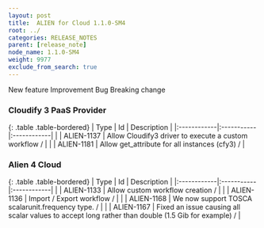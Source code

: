 ```yaml
---
layout: post
title:  ALIEN for Cloud 1.1.0-SM4
root: ../
categories: RELEASE_NOTES
parent: [release_note]
node_name: 1.1.0-SM4
weight: 9977
exclude_from_search: true
---
```





<i class="fa fa-plus text-success"></i> New feature <i class="fa fa-level-up text-primary"></i> Improvement  <i class="fa fa-bug text-danger"></i> Bug <i class="fa fa-exclamation-triangle text-warning"></i> Breaking change


### Cloudify 3 PaaS Provider



  {: .table .table-bordered}
  | Type        | Id         | Description |
  |:------------|:-----------|:------------|
    |  <i class="fa fa-plus text-success"></i> | ALIEN-1137 | Allow Cloudify3 driver to execute a custom workflow /  |
    |  <i class="fa fa-plus text-success"></i> | ALIEN-1181 | Allow get_attribute for all instances (cfy3) /  |
      


### Alien 4 Cloud



  {: .table .table-bordered}
  | Type        | Id         | Description |
  |:------------|:-----------|:------------|
    |  <i class="fa fa-plus text-success"></i> | ALIEN-1133 | Allow custom workflow creation /  |
    |  <i class="fa fa-plus text-success"></i> | ALIEN-1136 | Import / Export workflow /  |
    |  <i class="fa fa-plus text-success"></i> | ALIEN-1168 | We now support TOSCA scalarunit.frequency type. /  |
        |  <i class="fa fa-bug text-danger"></i> | ALIEN-1167 | Fixed an issue causing all scalar values to accept long rather than double (1.5 Gib for example) /  |
  

